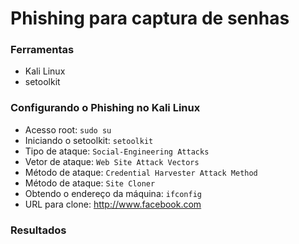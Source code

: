 # Phishing para captura de senhas 

### Ferramentas

  - Kali Linux
  - setoolkit

### Configurando o Phishing no Kali Linux

  - Acesso root: ``` sudo su ```
  - Iniciando o setoolkit: ``` setoolkit ```
  - Tipo de ataque: ``` Social-Engineering Attacks ```
  - Vetor de ataque: ``` Web Site Attack Vectors ```
  - Método de ataque: ```Credential Harvester Attack Method ```
  - Método de ataque: ``` Site Cloner ```
  - Obtendo o endereço da máquina: ``` ifconfig ```
  - URL para clone: http://www.facebook.com

### Resultados
